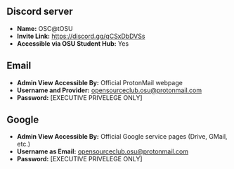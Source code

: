 ## Discord server

- **Name:** OSC@tOSU
- **Invite Link:** https://discord.gg/qCSxDbDVSs
- **Accessible via OSU Student Hub:** Yes

## Email

- **Admin View Accessible By:** Official ProtonMail webpage
- **Username and Provider:** opensourceclub.osu@protonmail.com
- **Password:** [EXECUTIVE PRIVELEGE ONLY]

## Google

- **Admin View Accessible By:** Official Google service pages (Drive, GMail, etc.)
- **Username as Email:** opensourceclub.osu@protonmail.com
- **Password:** [EXECUTIVE PRIVELEGE ONLY]

